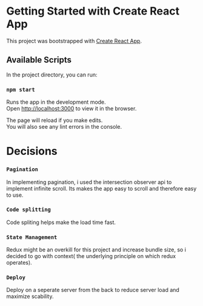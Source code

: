 # Getting Started with Create React App

This project was bootstrapped with [Create React App](https://github.com/facebook/create-react-app).

## Available Scripts

In the project directory, you can run:

### `npm start`

Runs the app in the development mode.\
Open [http://localhost:3000](http://localhost:3000) to view it in the browser.

The page will reload if you make edits.\
You will also see any lint errors in the console.

# Decisions

### `Pagination`

In implementing pagination, i used the intersection observer api to implement infinite scroll. Its makes the app easy to scroll and therefore easy to use.


### `Code splitting`

Code spliting helps make the load time fast.

### `State Management`

Redux might be an overkill for this project and increase bundle size, so i decided to go with context( the underlying principle on which redux operates).

### `Deploy`

Deploy on a seperate server from the back to reduce server load and maximize scability.
